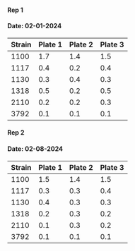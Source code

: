 #### Rep 1
#### Date: 02-01-2024
Strain |Plate 1 | Plate 2  | Plate 3 
--|--|--|-- 
1100|1.7  | 1.4  |  1.5 
1117| 0.4|  0.2 | 0.4  
1130|0.3  | 0.4  | 0.3  
1318| 0.5  |  0.2 | 0.5  
2110| 0.2  | 0.2  | 0.3  
3792| 0.1  | 0.1  | 0.1 

#### Rep 2
#### Date: 02-08-2024
Strain |Plate 1 | Plate 2  | Plate 3 
--|--|--|-- 
1100|1.5  | 1.4  |  1.5 
1117| 0.3 |  0.3 | 0.4  
1130|0.4  | 0.3  | 0.3  
1318| 0.2  |  0.3 | 0.2  
2110| 0.1  | 0.3  | 0.2  
3792| 0.1  | 0.1  | 0.1  
